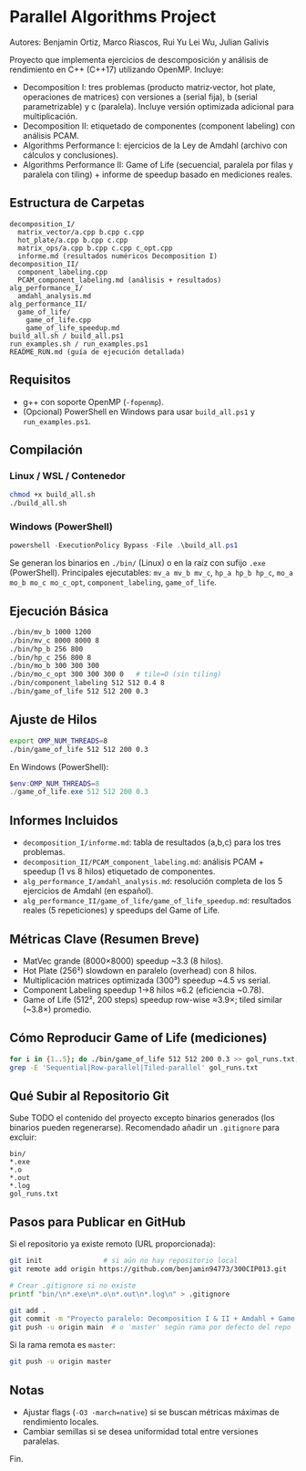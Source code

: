 ﻿# Parallel Algorithms Project

Autores: Benjamin Ortiz, Marco Riascos, Rui Yu Lei Wu, Julian Galivis

Proyecto que implementa ejercicios de descomposición y análisis de rendimiento en C++ (C++17) utilizando OpenMP. Incluye:
- Decomposition I: tres problemas (producto matriz‑vector, hot plate, operaciones de matrices) con versiones a (serial fija), b (serial parametrizable) y c (paralela). Incluye versión optimizada adicional para multiplicación.
- Decomposition II: etiquetado de componentes (component labeling) con análisis PCAM.
- Algorithms Performance I: ejercicios de la Ley de Amdahl (archivo con cálculos y conclusiones).
- Algorithms Performance II: Game of Life (secuencial, paralela por filas y paralela con tiling) + informe de speedup basado en mediciones reales.

## Estructura de Carpetas
```
decomposition_I/
  matrix_vector/a.cpp b.cpp c.cpp
  hot_plate/a.cpp b.cpp c.cpp
  matrix_ops/a.cpp b.cpp c.cpp c_opt.cpp
  informe.md (resultados numéricos Decomposition I)
decomposition_II/
  component_labeling.cpp
  PCAM_component_labeling.md (análisis + resultados)
alg_performance_I/
  amdahl_analysis.md
alg_performance_II/
  game_of_life/
    game_of_life.cpp
    game_of_life_speedup.md
build_all.sh / build_all.ps1
run_examples.sh / run_examples.ps1
README_RUN.md (guía de ejecución detallada)
```

## Requisitos
- g++ con soporte OpenMP (`-fopenmp`).
- (Opcional) PowerShell en Windows para usar `build_all.ps1` y `run_examples.ps1`.

## Compilación
### Linux / WSL / Contenedor
```bash
chmod +x build_all.sh
./build_all.sh
```

### Windows (PowerShell)
```powershell
powershell -ExecutionPolicy Bypass -File .\build_all.ps1
```

Se generan los binarios en `./bin/` (Linux) o en la raíz con sufijo `.exe` (PowerShell). Principales ejecutables:
`mv_a mv_b mv_c`, `hp_a hp_b hp_c`, `mo_a mo_b mo_c mo_c_opt`, `component_labeling`, `game_of_life`.

## Ejecución Básica
```bash
./bin/mv_b 1000 1200
./bin/mv_c 8000 8000 8
./bin/hp_b 256 800
./bin/hp_c 256 800 8
./bin/mo_b 300 300 300
./bin/mo_c_opt 300 300 300 0   # tile=0 (sin tiling)
./bin/component_labeling 512 512 0.4 8
./bin/game_of_life 512 512 200 0.3
```

## Ajuste de Hilos
```bash
export OMP_NUM_THREADS=8
./bin/game_of_life 512 512 200 0.3
```
En Windows (PowerShell):
```powershell
$env:OMP_NUM_THREADS=8
./game_of_life.exe 512 512 200 0.3
```

## Informes Incluidos
- `decomposition_I/informe.md`: tabla de resultados (a,b,c) para los tres problemas.
- `decomposition_II/PCAM_component_labeling.md`: análisis PCAM + speedup (1 vs 8 hilos) etiquetado de componentes.
- `alg_performance_I/amdahl_analysis.md`: resolución completa de los 5 ejercicios de Amdahl (en español).
- `alg_performance_II/game_of_life/game_of_life_speedup.md`: resultados reales (5 repeticiones) y speedups del Game of Life.

## Métricas Clave (Resumen Breve)
- MatVec grande (8000×8000) speedup ~3.3 (8 hilos).
- Hot Plate (256²) slowdown en paralelo (overhead) con 8 hilos.
- Multiplicación matrices optimizada (300³) speedup ~4.5 vs serial.
- Component Labeling speedup 1→8 hilos ≈6.2 (eficiencia ~0.78).
- Game of Life (512², 200 steps) speedup row-wise ≈3.9×; tiled similar (~3.8×) promedio.

## Cómo Reproducir Game of Life (mediciones)
```bash
for i in {1..5}; do ./bin/game_of_life 512 512 200 0.3 >> gol_runs.txt; done
grep -E 'Sequential|Row-parallel|Tiled-parallel' gol_runs.txt
```

## Qué Subir al Repositorio Git
Sube TODO el contenido del proyecto excepto binarios generados (los binarios pueden regenerarse). Recomendado añadir un `.gitignore` para excluir:
```
bin/
*.exe
*.o
*.out
*.log
gol_runs.txt
```

## Pasos para Publicar en GitHub
Si el repositorio ya existe remoto (URL proporcionada):
```bash
git init               # si aún no hay repositorio local
git remote add origin https://github.com/benjamin94773/300CIP013.git

# Crear .gitignore si no existe
printf "bin/\n*.exe\n*.o\n*.out\n*.log\n" > .gitignore

git add .
git commit -m "Proyecto paralelo: Decomposition I & II + Amdahl + Game of Life speedups"
git push -u origin main  # o 'master' según rama por defecto del repo
```
Si la rama remota es `master`:
```bash
git push -u origin master
```

## Notas
- Ajustar flags (`-O3 -march=native`) si se buscan métricas máximas de rendimiento locales.
- Cambiar semillas si se desea uniformidad total entre versiones paralelas.

Fin.


